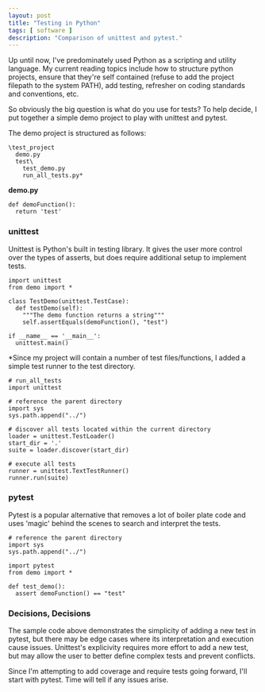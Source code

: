 ```yaml
---
layout: post
title: "Testing in Python"
tags: [ software ]
description: "Comparison of unittest and pytest."
---
```


Up until now, I've predominately used Python as a scripting and utility language.  My current reading topics include how to structure python projects, ensure that they're self contained (refuse to add the project filepath to the system PATH), add testing, refresher on coding standards and conventions, etc.

So obviously the big question is what do you use for tests?  To help decide, I put together a simple demo project to play with unittest and pytest.

The demo project is structured as follows:
```
\test_project
  demo.py
  test\
    test_demo.py
    run_all_tests.py*
```


**demo.py**

```
def demoFunction():
  return 'test'
```

### unittest

Unittest is Python's built in testing library.  It gives the user more control over the types of asserts, but does require additional setup to implement tests.

```
import unittest
from demo import *

class TestDemo(unittest.TestCase):
  def testDemo(self):
    """The demo function returns a string"""
    self.assertEquals(demoFunction(), "test")

if __name__ == '__main__':
  unittest.main()
```

*Since my project will contain a number of test files/functions, I added a simple test runner to the test directory.
```
# run_all_tests 
import unittest

# reference the parent directory
import sys
sys.path.append("../")

# discover all tests located within the current directory
loader = unittest.TestLoader()
start_dir = '.'
suite = loader.discover(start_dir)

# execute all tests
runner = unittest.TextTestRunner()
runner.run(suite)
```

### pytest

Pytest is a popular alternative that removes a lot of boiler plate code and uses 'magic' behind the scenes to search and interpret the tests.

```
# reference the parent directory
import sys
sys.path.append("../")

import pytest
from demo import *

def test_demo():
  assert demoFunction() == "test"
```

### Decisions, Decisions

The sample code above demonstrates the simplicity of adding a new test in pytest, but there may be edge cases where its interpretation and execution cause issues.  Unittest's explicivity requires more effort to add a new test, but may allow the user to better define complex tests and prevent conflicts.

Since I'm attempting to add coverage and require tests going forward, I'll start with pytest.  Time will tell if any issues arise.
